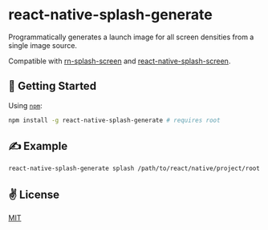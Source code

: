 # react-native-splash-generate
Programmatically generates a launch image for all screen densities from a single image source.

Compatible with [rn-splash-screen](https://github.com/mehcode/rn-splash-screen) and [react-native-splash-screen](https://github.com/crazycodeboy/react-native-splash-screen).

## 🚀 Getting Started
Using [`npm`](https://www.npmjs.com/package/react-native-splash-generate):
```bash
npm install -g react-native-splash-generate # requires root
```

## ✍️ Example
```bash
react-native-splash-generate splash /path/to/react/native/project/root /path/to/your/splash/image
```
## ✌️ License
[MIT](https://opensource.org/licenses/MIT)
